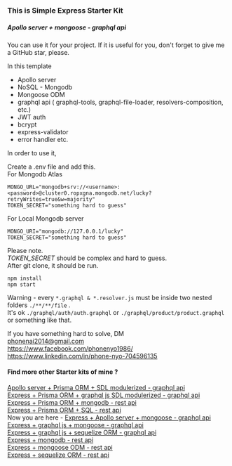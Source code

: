 ### This is Simple Express Starter Kit

##### Apollo server + mongoose - graphql api 

You can use it for your project. If it is useful for you,
don't forget to give me a GitHub star, please.

In this template

   - Apollo server
   - NoSQL - Mongodb
   - Mongoose ODM
   - graphql api ( graphql-tools, graphql-file-loader, resolvers-composition, etc.)
   - JWT auth
   - bcrypt
   - express-validator 
   - error handler etc.

In order to use it,

Create a .env file and add this.  
For Mongodb Atlas

```
MONGO_URL="mongodb+srv://<username>:<password>@cluster0.ropxgna.mongodb.net/lucky?retryWrites=true&w=majority"
TOKEN_SECRET="something hard to guess"

```

For Local Mongodb server

```
MONGO_URI="mongodb://127.0.0.1/lucky"
TOKEN_SECRET="something hard to guess"

```
Please note.   
*TOKEN_SECRET* should be complex and hard to guess.  
After git clone, it should be run.

```
npm install
npm start

```   
Warning - every `*.graphql & *.resolver.js` must be inside two nested folders `./**/**/file` .  
It's ok `./graphql/auth/auth.graphql` or `./graphql/product/product.graphql` or something like that.

If you have something hard to solve,
DM  
<phonenai2014@gmail.com>  
<https://www.facebook.com/phonenyo1986/>  
<https://www.linkedin.com/in/phone-nyo-704596135>  

#### Find more other Starter kits of mine ?   

  [Apollo server + Prisma ORM + SDL modulerized - graphql api](https://github.com/Bonekyaw/apollo-graphql-prisma)  
  [Express + Prisma ORM + graphql js SDL modulerized - graphql api](https://github.com/Bonekyaw/node-express-graphql-prisma)  
  [Express + Prisma ORM + mongodb - rest api](https://github.com/Bonekyaw/node-express-prisma-mongodb)  
  [Express + Prisma ORM + SQL - rest api](https://github.com/Bonekyaw/node-express-prisma-rest)  
  Now you are here - [Express + Apollo server + mongoose - graphql api](https://github.com/Bonekyaw/node-express-apollo-nosql)  
  [Express + graphql js + mongoose - graphql api](https://github.com/Bonekyaw/node-express-nosql-graphql)  
  [Express + graphql js + sequelize ORM - graphql api](https://github.com/Bonekyaw/node-express-sql-graphql)  
  [Express + mongodb - rest api](https://github.com/Bonekyaw/node-express-mongodb-rest)  
  [Express + mongoose ODM - rest api](https://github.com/Bonekyaw/node-express-nosql-rest)  
  [Express + sequelize ORM - rest api](https://github.com/Bonekyaw/node-express-sql-rest)  





